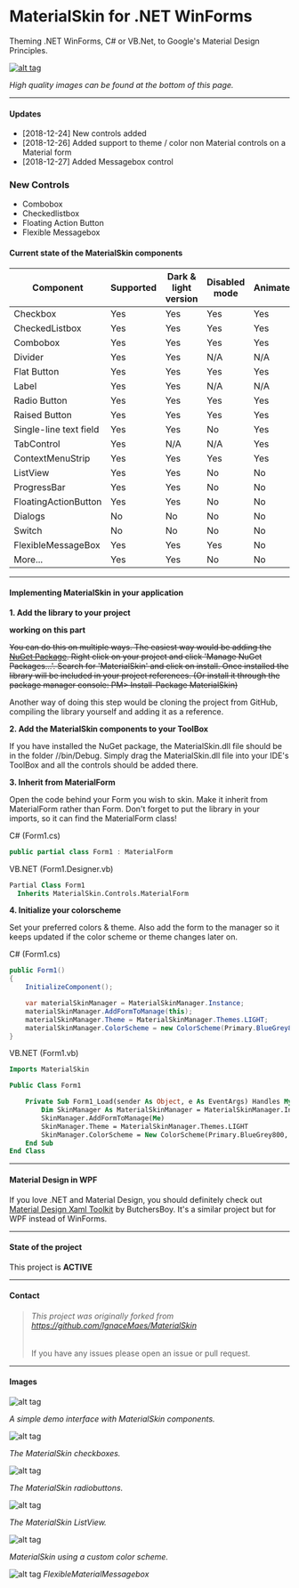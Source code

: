 MaterialSkin for .NET WinForms
=====================

Theming .NET WinForms, C# or VB.Net, to Google's Material Design Principles.

<a href="https://www.youtube.com/watch?v=A8osVM_SXlg" target="_blank">![alt tag](http://i.imgur.com/JAttoOo.png)</a>

*High quality images can be found at the bottom of this page.*

---
#### Updates
* [2018-12-24] New controls added 
* [2018-12-26] Added support to theme / color non Material controls on a Material form
* [2018-12-27] Added Messagebox control

### New Controls
* Combobox
* Checkedlistbox 
* Floating Action Button
* Flexible Messagebox


#### Current state of the MaterialSkin components
Component | Supported | Dark & light version | Disabled mode | Animated
--- | --- | --- | --- | ---
Checkbox | Yes | Yes | Yes | Yes 
CheckedListbox | Yes | Yes | Yes | Yes 
Combobox | Yes | Yes | Yes | Yes 
Divider | Yes | Yes | N/A | N/A 
Flat Button | Yes | Yes | Yes | Yes 
Label | Yes | Yes | N/A | N/A
Radio Button | Yes | Yes | Yes | Yes
Raised Button | Yes | Yes | Yes | Yes 
Single-line text field | Yes | Yes | No | Yes
TabControl | Yes | N/A | N/A | Yes
ContextMenuStrip | Yes | Yes | Yes | Yes
ListView | Yes | Yes | No | No
ProgressBar | Yes | Yes | No | No 
FloatingActionButton | Yes | Yes | No | No
Dialogs | No | No | No | No
Switch | No | No | No | No
FlexibleMessageBox  | Yes   | Yes   | Yes   | No
More... | Yes | Yes | No | No

---

#### Implementing MaterialSkin in your application

**1. Add the library to your project**

**working on this part**

  ~~You can do this on multiple ways. The easiest way would be adding the [NuGet Package](https://www.nuget.org/packages/MaterialSkin/). Right click on your project and click 'Manage NuGet Packages...'. Search for 'MaterialSkin' and click on install. Once installed the library will be included in your project references. (Or install it through the package manager console: PM> Install-Package MaterialSkin)~~

Another way of doing this step would be cloning the project from GitHub, compiling the library yourself and adding it as a reference.
  
**2. Add the MaterialSkin components to your ToolBox**

  If you have installed the NuGet package, the MaterialSkin.dll file should be in the folder //bin/Debug. Simply drag the MaterialSkin.dll file into your IDE's ToolBox and all the controls should be added there.
  
**3. Inherit from MaterialForm**

  Open the code behind your Form you wish to skin. Make it inherit from MaterialForm rather than Form. Don't forget to put the library in your imports, so it can find the MaterialForm class!
  
  C# (Form1.cs)
  ```cs
  public partial class Form1 : MaterialForm
  ```
  
  VB.NET (Form1.Designer.vb)
  ```vb
  Partial Class Form1
    Inherits MaterialSkin.Controls.MaterialForm
  ```
  
**4. Initialize your colorscheme**

  Set your preferred colors & theme. Also add the form to the manager so it keeps updated if the color scheme or theme changes later on.

C# (Form1.cs)
  ```cs
  public Form1()
  {
      InitializeComponent();

      var materialSkinManager = MaterialSkinManager.Instance;
      materialSkinManager.AddFormToManage(this);
      materialSkinManager.Theme = MaterialSkinManager.Themes.LIGHT;
      materialSkinManager.ColorScheme = new ColorScheme(Primary.BlueGrey800, Primary.BlueGrey900, Primary.BlueGrey500, Accent.LightBlue200, TextShade.WHITE);
  }
  ```

VB.NET (Form1.vb)
```vb
Imports MaterialSkin

Public Class Form1

    Private Sub Form1_Load(sender As Object, e As EventArgs) Handles MyBase.Load
        Dim SkinManager As MaterialSkinManager = MaterialSkinManager.Instance
        SkinManager.AddFormToManage(Me)
        SkinManager.Theme = MaterialSkinManager.Themes.LIGHT
        SkinManager.ColorScheme = New ColorScheme(Primary.BlueGrey800, Primary.BlueGrey900, Primary.BlueGrey500, Accent.LightBlue200, TextShade.WHITE)
    End Sub
End Class
```

---

#### Material Design in WPF

If you love .NET and Material Design, you should definitely check out [Material Design Xaml Toolkit](https://github.com/ButchersBoy/MaterialDesignInXamlToolkit) by ButchersBoy. It's a similar project but for WPF instead of WinForms.

---


#### State of the project

This project is **ACTIVE**

---

#### Contact

>###### This project was originally forked from https://github.com/IgnaceMaes/MaterialSkin
> If you have any issues please open an issue or pull request. 

---

#### Images

![alt tag](http://i.imgur.com/Ub0N9Xf.png)

*A simple demo interface with MaterialSkin components.*

![alt tag](http://i.imgur.com/eIAtRkc.png)

*The MaterialSkin checkboxes.*

![alt tag](http://i.imgur.com/sAPyvdH.png)

*The MaterialSkin radiobuttons.*

![alt tag](http://i.imgur.com/3Zpuv6x.png)

*The MaterialSkin ListView.*

![alt tag](http://i.imgur.com/07MrJZQ.png)

*MaterialSkin using a custom color scheme.*


![alt tag](https://i.imgur.com/i35Lfgn.png)
*FlexibleMaterialMessagebox*
